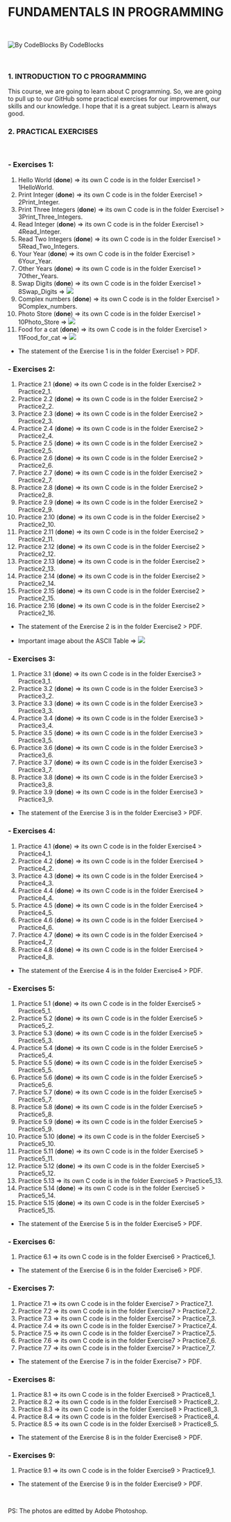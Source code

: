 # FUNDAMENTALS IN PROGRAMMING

<br>

![By CodeBlocks](CProg.png)
By CodeBlocks

<br>

### 1. INTRODUCTION TO C PROGRAMMING

This course, we are going to learn about C programming. So, we are going to pull up to our GitHub some practical exercises for our improvement, our skills and our knowledge. I hope that it is a great subject. Learn is always good.

### 2. PRACTICAL EXERCISES
<br>

### - Exercises 1:
    
1. Hello World (**done**) => its own C code is in the folder Exercise1 > 1HelloWorld.
2. Print Integer (**done**) => its own C code is in the folder Exercise1 > 2Print_Integer.
3. Print Three Integers (**done**) => its own C code is in the folder Exercise1 > 3Print_Three_Integers.
4. Read Integer (**done**) => its own C code is in the folder Exercise1 > 4Read_Integer.
5. Read Two Integers (**done**) => its own C code is in the folder Exercise1 > 5Read_Two_Integers.
6. Your Year (**done**) => its own C code is in the folder Exercise1 > 6Your_Year.
7. Other Years (**done**) => its own C code is in the folder Exercise1 > 7Other_Years.
8. Swap Digits (**done**) => its own C code is in the folder Exercise1 > 8Swap_Digits => ![](Swap_Digits.png)
9. Complex numbers (**done**) => its own C code is in the folder Exercise1 > 9Complex_numbers.
10. Photo Store (**done**) => its own C code is in the folder Exercise1 > 10Photo_Store => ![](Photo_Store.jpg)
11. Food for a cat (**done**) => its own C code is in the folder Exercise1 > 11Food_for_cat => ![](Food_for_cat.jpg)
- The statement of the Exercise 1 is in the folder Exercise1 > PDF.

### - Exercises 2:
    
1. Practice 2.1 (**done**) => its own C code is in the folder Exercise2 > Practice2_1.
2. Practice 2.2 (**done**) => its own C code is in the folder Exercise2 > Practice2_2.
3. Practice 2.3 (**done**) => its own C code is in the folder Exercise2 > Practice2_3.
4. Practice 2.4 (**done**) => its own C code is in the folder Exercise2 > Practice2_4.
5. Practice 2.5 (**done**) => its own C code is in the folder Exercise2 > Practice2_5.
6. Practice 2.6 (**done**) => its own C code is in the folder Exercise2 > Practice2_6.
7. Practice 2.7 (**done**) => its own C code is in the folder Exercise2 > Practice2_7.
8. Practice 2.8 (**done**) => its own C code is in the folder Exercise2 > Practice2_8.
9. Practice 2.9 (**done**) => its own C code is in the folder Exercise2 > Practice2_9.
10. Practice 2.10 (**done**) => its own C code is in the folder Exercise2 > Practice2_10.
11. Practice 2.11 (**done**) => its own C code is in the folder Exercise2 > Practice2_11.
12. Practice 2.12 (**done**) => its own C code is in the folder Exercise2 > Practice2_12.
13. Practice 2.13 (**done**) => its own C code is in the folder Exercise2 > Practice2_13.
14. Practice 2.14 (**done**) => its own C code is in the folder Exercise2 > Practice2_14.
15. Practice 2.15 (**done**) => its own C code is in the folder Exercise2 > Practice2_15.
16. Practice 2.16 (**done**) => its own C code is in the folder Exercise2 > Practice2_16.
- The statement of the Exercise 2 is in the folder Exercise2 > PDF.

- Important image about the ASCII Table => ![](ASCII_Table.jpg)

### - Exercises 3:
    
1. Practice 3.1 (**done**) => its own C code is in the folder Exercise3 > Practice3_1.
2. Practice 3.2 (**done**) => its own C code is in the folder Exercise3 > Practice3_2.
3. Practice 3.3 (**done**) => its own C code is in the folder Exercise3 > Practice3_3.
4. Practice 3.4 (**done**) => its own C code is in the folder Exercise3 > Practice3_4.
5. Practice 3.5 (**done**) => its own C code is in the folder Exercise3 > Practice3_5.
6. Practice 3.6 (**done**) => its own C code is in the folder Exercise3 > Practice3_6.
7. Practice 3.7 (**done**) => its own C code is in the folder Exercise3 > Practice3_7.
8. Practice 3.8 (**done**) => its own C code is in the folder Exercise3 > Practice3_8.
9. Practice 3.9 (**done**) => its own C code is in the folder Exercise3 > Practice3_9.
- The statement of the Exercise 3 is in the folder Exercise3 > PDF.

### - Exercises 4:
    
1. Practice 4.1 (**done**) => its own C code is in the folder Exercise4 > Practice4_1.
2. Practice 4.2 (**done**) => its own C code is in the folder Exercise4 > Practice4_2.
3. Practice 4.3 (**done**) => its own C code is in the folder Exercise4 > Practice4_3.
4. Practice 4.4 (**done**) => its own C code is in the folder Exercise4 > Practice4_4.
5. Practice 4.5 (**done**) => its own C code is in the folder Exercise4 > Practice4_5.
6. Practice 4.6 (**done**) => its own C code is in the folder Exercise4 > Practice4_6.
7. Practice 4.7 (**done**) => its own C code is in the folder Exercise4 > Practice4_7.
8. Practice 4.8 (**done**) => its own C code is in the folder Exercise4 > Practice4_8.
- The statement of the Exercise 4 is in the folder Exercise4 > PDF.

### - Exercises 5:
    
1. Practice 5.1 (**done**) => its own C code is in the folder Exercise5 > Practice5_1.
2. Practice 5.2 (**done**) => its own C code is in the folder Exercise5 > Practice5_2.
3. Practice 5.3 (**done**) => its own C code is in the folder Exercise5 > Practice5_3.
4. Practice 5.4 (**done**) => its own C code is in the folder Exercise5 > Practice5_4.
5. Practice 5.5 (**done**) => its own C code is in the folder Exercise5 > Practice5_5.
6. Practice 5.6 (**done**) => its own C code is in the folder Exercise5 > Practice5_6.
7. Practice 5.7 (**done**) => its own C code is in the folder Exercise5 > Practice5_7.
8. Practice 5.8 (**done**) => its own C code is in the folder Exercise5 > Practice5_8.
9. Practice 5.9 (**done**) => its own C code is in the folder Exercise5 > Practice5_9.
10. Practice 5.10 (**done**) => its own C code is in the folder Exercise5 > Practice5_10.
11. Practice 5.11 (**done**) => its own C code is in the folder Exercise5 > Practice5_11.
12. Practice 5.12 (**done**) => its own C code is in the folder Exercise5 > Practice5_12.
13. Practice 5.13 => its own C code is in the folder Exercise5 > Practice5_13.
14. Practice 5.14 (**done**) => its own C code is in the folder Exercise5 > Practice5_14.
15. Practice 5.15 (**done**) => its own C code is in the folder Exercise5 > Practice5_15.
- The statement of the Exercise 5 is in the folder Exercise5 > PDF.

### - Exercises 6:
    
1. Practice 6.1 => its own C code is in the folder Exercise6 > Practice6_1.
- The statement of the Exercise 6 is in the folder Exercise6 > PDF.

### - Exercises 7:
    
1. Practice 7.1 => its own C code is in the folder Exercise7 > Practice7_1.
2. Practice 7.2 => its own C code is in the folder Exercise7 > Practice7_2.
3. Practice 7.3 => its own C code is in the folder Exercise7 > Practice7_3.
4. Practice 7.4 => its own C code is in the folder Exercise7 > Practice7_4.
5. Practice 7.5 => its own C code is in the folder Exercise7 > Practice7_5.
6. Practice 7.6 => its own C code is in the folder Exercise7 > Practice7_6.
7. Practice 7.7 => its own C code is in the folder Exercise7 > Practice7_7.
- The statement of the Exercise 7 is in the folder Exercise7 > PDF.

### - Exercises 8:
    
1. Practice 8.1 => its own C code is in the folder Exercise8 > Practice8_1.
2. Practice 8.2 => its own C code is in the folder Exercise8 > Practice8_2.
3. Practice 8.3 => its own C code is in the folder Exercise8 > Practice8_3.
4. Practice 8.4 => its own C code is in the folder Exercise8 > Practice8_4.
5. Practice 8.5 => its own C code is in the folder Exercise8 > Practice8_5.
- The statement of the Exercise 8 is in the folder Exercise8 > PDF.

### - Exercises 9:
    
1. Practice 9.1 => its own C code is in the folder Exercise9 > Practice9_1.
- The statement of the Exercise 9 is in the folder Exercise9 > PDF.

<br>

PS: The photos are editted by Adobe Photoshop.